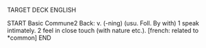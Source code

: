TARGET DECK
ENGLISH

START
Basic
Commune2
Back: v. (-ning) (usu. Foll. By with) 1 speak intimately. 2 feel in close touch (with nature etc.). [french: related to *common]
END
